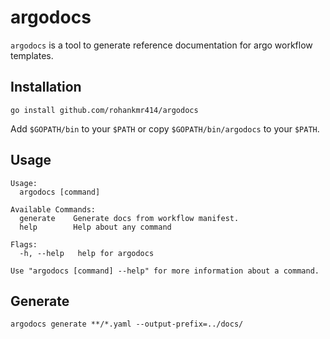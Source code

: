 # argodocs


`argodocs` is a tool to generate reference documentation for argo workflow templates.

## Installation


```
go install github.com/rohankmr414/argodocs
```
Add `$GOPATH/bin` to your `$PATH` or copy `$GOPATH/bin/argodocs` to your `$PATH`.
## Usage
```
Usage:
  argodocs [command]

Available Commands:
  generate    Generate docs from workflow manifest.
  help        Help about any command

Flags:
  -h, --help   help for argodocs

Use "argodocs [command] --help" for more information about a command.
```

## Generate
```
argodocs generate **/*.yaml --output-prefix=../docs/
```
